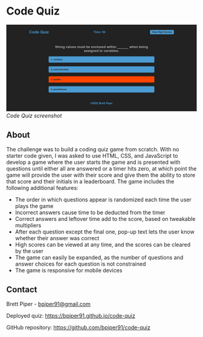 # Code Quiz

![screenshot of the quiz](./assets/images/screenshot.JPG "Code Quiz")
*Code Quiz screenshot*

## About

The challenge was to build a coding quiz game from scratch. With no starter code given, I was asked to use HTML, CSS, and JavaScript to develop a game where the user starts the game and is presented with questions until either all are answered or a timer hits zero, at which point the game will provide the user with their score and give them the ability to store that score and their initials in a leaderboard. The game includes the following additional features:

- The order in which questions appear is randomized each time the user plays the game
- Incorrect answers cause time to be deducted from the timer
- Correct answers and leftover time add to the score, based on tweakable multipliers
- After each question except the final one, pop-up text lets the user know whether their answer was correct
- High scores can be viewed at any time, and the scores can be cleared by the user
- The game can easily be expanded, as the number of questions and answer choices for each question is not constrained
- The game is responsive for mobile devices

## Contact

Brett Piper - <bpiper91@gmail.com>

Deployed quiz: <https://bpiper91.github.io/code-quiz>

GitHub repository: <https://github.com/bpiper91/code-quiz>